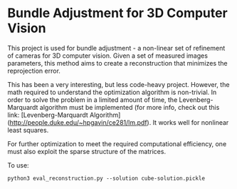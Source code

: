 # Bundle Adjustment for 3D Computer Vision

This project is used for bundle adjustment - a non-linear set of refinement of cameras for 3D computer vision. Given a set of measured images parameters, this method aims to create a reconstruction that minimizes the reprojection error.

This has been a very interesting, but less code-heavy project. However, the math required to understand the optimization algorithm is non-trivial. In order to solve the problem in a limited amount of time, the Levenberg-Marquardt algorithm must be implemented (for more info, check out this link: [Levenberg-Marquardt Algorithm] (http://people.duke.edu/~hpgavin/ce281/lm.pdf). It works well for nonlinear least squares. 

For further optimization to meet the required computational efficiency, one must also exploit the sparse structure of the matrices.

To use:
```
python3 eval_reconstruction.py --solution cube-solution.pickle
